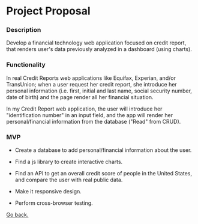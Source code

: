 # Project Proposal

### Description

Develop a financial technology web application focused on credit report, that renders user's data previously analyzed in a dashboard (using charts).

### Functionality

In real Credit Reports web applications like Equifax, Experian, and/or TransUnion; when a user request her credit report, she introduce her personal information (i.e. first, initial and last name, social security number, date of birth) and the page render all her financial situation.

In my Credit Report web application, the user will introduce her "identification number" in an input field, and the app will render her personal/financial information from the database ("Read" from CRUD). 

### MVP

* Create a database to add personal/financial information about the user.

* Find a js library to create interactive charts.

* Find an API to get an overall credit score of people in the United States, and compare the user with real public data.

* Make it responsive design.

* Perform cross-browser testing.

[Go back.](./readme.md)